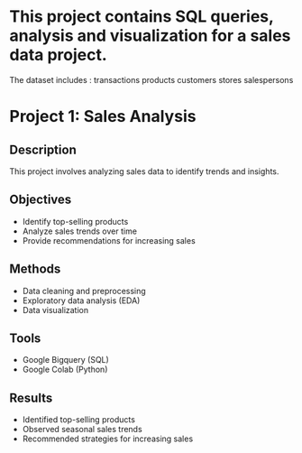 # This project contains SQL queries, analysis and visualization for a sales data project. 
The dataset includes :
transactions
products
customers
stores
salespersons

# Project 1: Sales Analysis

## Description
This project involves analyzing sales data to identify trends and insights.

## Objectives
- Identify top-selling products
- Analyze sales trends over time
- Provide recommendations for increasing sales

## Methods
- Data cleaning and preprocessing
- Exploratory data analysis (EDA)
- Data visualization

## Tools
- Google Bigquery (SQL)
- Google Colab (Python)
  
## Results
- Identified top-selling products
- Observed seasonal sales trends
- Recommended strategies for increasing sales
